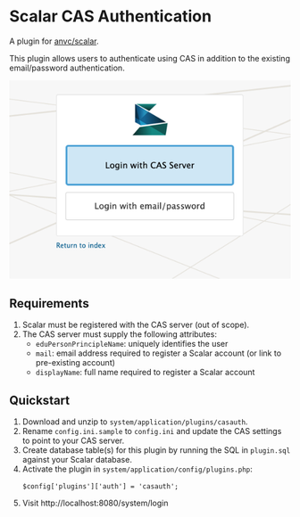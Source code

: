 # Scalar CAS Authentication 

A plugin for [anvc/scalar](https://github.com/anvc/scalar). 

This plugin allows users to authenticate using CAS in addition to the existing email/password authentication.

![Login Screen](login_select.png)

## Requirements

1. Scalar must be registered with the CAS server (out of scope).
2. The CAS server must supply the following attributes:
    - `eduPersonPrincipleName`: uniquely identifies the user
    - `mail`: email address required to register a Scalar account (or link to pre-existing account)
    - `displayName`: full name required to register a Scalar account

## Quickstart

1. Download and unzip to `system/application/plugins/casauth`. 
2. Rename `config.ini.sample` to `config.ini` and update the CAS settings to point to your CAS server.
3. Create database table(s) for this plugin by running the SQL in `plugin.sql` against your Scalar database.
4. Activate the plugin in `system/application/config/plugins.php`:
    ```
    $config['plugins']['auth'] = 'casauth';
    ```
5. Visit http://localhost:8080/system/login

